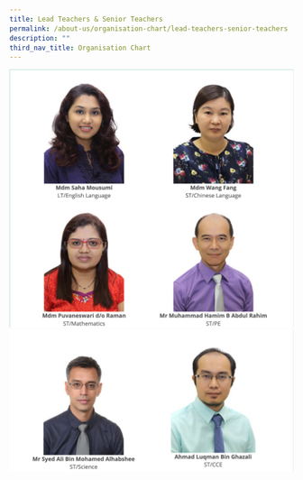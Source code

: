 ```yaml
---
title: Lead Teachers & Senior Teachers
permalink: /about-us/organisation-chart/lead-teachers-senior-teachers
description: ""
third_nav_title: Organisation Chart
---
```

![](/images/LT&ST%201.png)
![](/images/LT&ST%202.png)